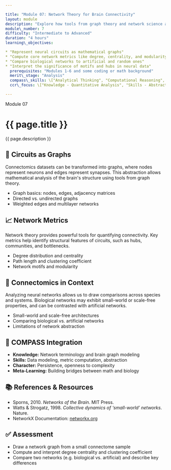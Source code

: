 ```yaml
---

title: "Module 07: Network Theory for Brain Connectivity"
layout: module
description: "Explore how tools from graph theory and network science are used to represent and analyze the connectome."
module\_number: 7
difficulty: "Intermediate to Advanced"
duration: "4 hours"
learning\_objectives:

* "Represent neural circuits as mathematical graphs"
* "Compute core network metrics like degree, centrality, and modularity"
* "Compare biological networks to artificial and random ones"
* "Interpret the significance of motifs and hubs in neural data"
  prerequisites: "Modules 1-6 and some coding or math background"
  merit\_stage: "Analysis"
  compass\_skills: \["Analytical Thinking", "Computational Reasoning", "Pattern Recognition"]
  ccr\_focus: \["Knowledge - Quantitative Analysis", "Skills - Abstraction"]

---
```


<div class="main-content">
  <div class="hero">
    <div class="hero-content">
      <span class="module-number">Module 07</span>
      <h1>{{ page.title }}</h1>
      <p class="hero-subtitle">{{ page.description }}</p>
    </div>
  </div>

  <section class="section">
    <h2>🔗 Circuits as Graphs</h2>
    <p>Connectomics datasets can be transformed into graphs, where nodes represent neurons and edges represent synapses. This abstraction allows mathematical analysis of the brain's structure using tools from graph theory.</p>
    <ul>
      <li>Graph basics: nodes, edges, adjacency matrices</li>
      <li>Directed vs. undirected graphs</li>
      <li>Weighted edges and multilayer networks</li>
    </ul>
  </section>

  <section class="section">
    <h2>📈 Network Metrics</h2>
    <p>Network theory provides powerful tools for quantifying connectivity. Key metrics help identify structural features of circuits, such as hubs, communities, and bottlenecks.</p>
    <ul>
      <li>Degree distribution and centrality</li>
      <li>Path length and clustering coefficient</li>
      <li>Network motifs and modularity</li>
    </ul>
  </section>

  <section class="section">
    <h2>🧮 Connectomics in Context</h2>
    <p>Analyzing neural networks allows us to draw comparisons across species and systems. Biological networks may exhibit small-world or scale-free properties, and can be contrasted with artificial networks.</p>
    <ul>
      <li>Small-world and scale-free architectures</li>
      <li>Comparing biological vs. artificial networks</li>
      <li>Limitations of network abstraction</li>
    </ul>
  </section>

  <section class="section">
    <h2>🎯 COMPASS Integration</h2>
    <ul>
      <li><strong>Knowledge:</strong> Network terminology and brain graph modeling</li>
      <li><strong>Skills:</strong> Data modeling, metric computation, abstraction</li>
      <li><strong>Character:</strong> Persistence, openness to complexity</li>
      <li><strong>Meta-Learning:</strong> Building bridges between math and biology</li>
    </ul>
  </section>

  <section class="section">
    <h2>📚 References & Resources</h2>
    <ul>
      <li>Sporns, 2010. <em>Networks of the Brain</em>. MIT Press.</li>
      <li>Watts & Strogatz, 1998. <em>Collective dynamics of ‘small-world’ networks</em>. Nature.</li>
      <li>NetworkX Documentation: <a href="https://networkx.org">networkx.org</a></li>
    </ul>
  </section>

  <section class="section">
    <h2>✅ Assessment</h2>
    <ul>
      <li>Draw a network graph from a small connectome sample</li>
      <li>Compute and interpret degree centrality and clustering coefficient</li>
      <li>Compare two networks (e.g. biological vs. artificial) and describe key differences</li>
    </ul>
  </section>
</div>
